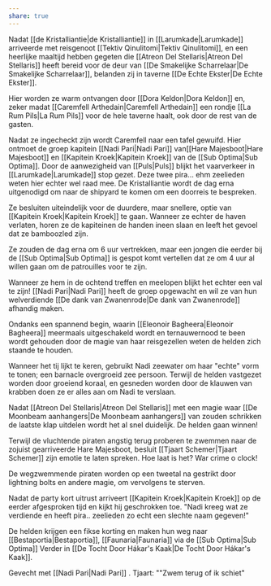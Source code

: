 ```yaml
---
share: true
---
```

Nadat [[de Kristalliantie|de Kristalliantie]] in [[Larumkade|Larumkade]] arriveerde met reisgenoot [[Tektiv Qinulitomi|Tektiv Qinulitomi]], en een heerlijke maaltijd hebben gegeten die [[Atreon Del Stellaris|Atreon Del Stellaris]] heeft bereid voor de deur van [[De Smakelijke Scharrelaar|De Smakelijke Scharrelaar]], belanden zij in taverne [[De Echte Ekster|De Echte Ekster]].

Hier worden ze warm ontvangen door [[Dora Keldon|Dora Keldon]] en, zeker madat [[Caremfell Arthedain|Caremfell Arthedain]] een rondje [[La Rum Pils|La Rum Pils]] voor de hele taverne haalt, ook door de rest van de gasten.

Nadat ze ingecheckt zijn wordt Caremfell naar een tafel gewuifd. Hier ontmoet de groep kapitein [[Nadi Pari|Nadi Pari]] van[[Hare Majesboot|Hare Majesboot]] en [[Kapitein Kroek|Kapitein Kroek]] van de [[Sub Optima|Sub Optima]]. Door de aanwezigheid van [[Puls|Puls]] blijkt het vaarverkeer in [[Larumkade|Larumkade]] stop gezet. Deze twee pira... ehm zeelieden weten hier echter wel raad mee. De Kristalliantie wordt de dag erna uitgenodigd om naar de shipyard te komen om een doorreis te bespreken.

Ze besluiten uiteindelijk voor de duurdere, maar snellere, optie van [[Kapitein Kroek|Kapitein Kroek]] te gaan. Wanneer ze echter de haven verlaten, horen ze de kapiteinen de handen ineen slaan en leeft het gevoel dat ze bamboozled zijn.

Ze zouden de dag erna om 6 uur vertrekken, maar een jongen die eerder bij de [[Sub Optima|Sub Optima]] is gespot komt vertellen dat ze om 4 uur al willen gaan om de patrouilles voor te zijn.

Wanneer ze hem in de ochtend treffen en meelopen blijkt het echter een val te zijn! [[Nadi Pari|Nadi Pari]] heeft de groep opgewacht en wil ze van hun welverdiende [[De dank van Zwanenrode|De dank van Zwanenrode]] afhandig maken.

Ondanks een spannend begin, waarin [[Eleonoir Bagheera|Eleonoir Bagheera]] meermaals uitgeschakeld wordt en ternauwernood te been wordt gehouden door de magie van haar reisgezellen weten de helden zich staande te houden.

Wanneer het tij lijkt te keren, gebruikt Nadi zeewater om haar "echte" vorm te tonen; een barnacle overgroeid zee persoon. Terwijl de helden vastgezet worden door groeiend koraal, en gesneden worden door de klauwen van krabben doen ze er alles aan om Nadi te verslaan.

Nadat [[Atreon Del Stellaris|Atreon Del Stellaris]] met een magie waar [[De Moonbeam aanhangers|De Moonbeam aanhangers]] van zouden schrikken de laatste klap uitdelen wordt het al snel duidelijk. De helden gaan winnen!

Terwijl de vluchtende piraten angstig terug proberen te zwemmen naar de zojuist gearriveerde Hare Majesboot, besluit [[Tjaart Schemer|Tjaart Schemer]] zijn emotie te laten spreken. Hoe laat is het? War crime o clock!

De wegzwemmende piraten worden op een tweetal na gestrikt door lightning bolts en andere magie, om vervolgens te sterven.

Nadat de party kort uitrust arriveert [[Kapitein Kroek|Kapitein Kroek]] op de eerder afgesproken tijd en kijkt hij geschrokken toe. "Nadi kreeg wat ze verdiende en heeft pira.. zeelieden zo echt een slechte naam gegeven!"

De helden krijgen een fikse korting en maken hun weg naar [[Bestaportia|Bestaportia]], [[Faunaria|Faunaria]] via de [[Sub Optima|Sub Optima]] Verder in [[De Tocht Door Hákar's Kaak|De Tocht Door Hákar's Kaak]].

Gevecht met [[Nadi Pari|Nadi Pari]] . 
Tjaart: 
""Zwem terug of ik schiet" 
